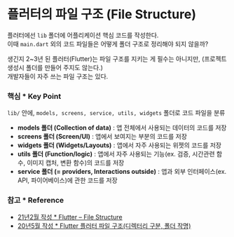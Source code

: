 # 플러터의 파일 구조 (File Structure)

플러터에선 ```lib``` 폴더에 어플리케이션 핵심 코드를 작성한다.  
이때 ```main.dart``` 외의 코드 파일들은 어떻게 폴더 구조로 정리해야 되지 않을까?  

생긴지 2~3년 된 플러터(Flutter)는 파일 구조를 지키는 게 필수는 아니지만, (프로젝트 생성시 폴더를 만들어 주지도 않는다.)  
개발자들이 자주 쓰는 파일 구조는 있다.

### 핵심 * Key Point

```lib/``` 안에, ```models, screens, service, utils, widgets``` 폴더로 코드 파일을 분류 

- **models 폴더 (Collection of data)** : 앱 전체에서 사용되는 데이터의 코드를 저장
- **screens 폴더 (Screen/UI)** : 앱에서 보여지는 부분의 코드를 저장
- **widgets 폴더 (Widgets/Layouts)** : 앱에서 자주 사용되는 위젯의 코드를 저장
- **utils 폴더 (Function/logic)** : 앱에서 자주 사용되는 기능(ex. 검증, 시간관련 함수, 이미지 캡처, 변환 함수)의 코드를 저장
- **service 폴더 (= providers, Interactions outside)** : 앱과 외부 인터페이스(ex. API, 파이어베이스)에 관한 코드를 저장

### 참고 * Reference

- [21년2월 작성 * Flutter – File Structure](https://www.geeksforgeeks.org/flutter-file-structure/)
- [20년5월 작성 * Flutter 플러터 파일 구조(디렉터리 구분, 폴더 작명)](https://zucca.tistory.com/101)
